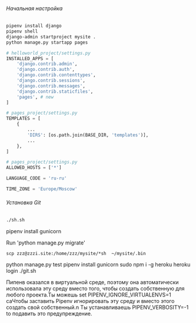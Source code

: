 ###### 					Начальная настройка

```bash
pipenv install django
pipenv shell
django-admin startproject mysite .
python manage.py startapp pages
```
```python
# helloworld_project/settings.py
INSTALLED_APPS = [
    'django.contrib.admin',
    'django.contrib.auth',
    'django.contrib.contenttypes',
    'django.contrib.sessions',
    'django.contrib.messages',
    'django.contrib.staticfiles',
    'pages', # new
]
```
```python
# pages_project/settings.py
TEMPLATES = [
    {
        ...
        'DIRS': [os.path.join(BASE_DIR, 'templates')],
        ...
    },
]
```
```python
# pages_project/settings.py
ALLOWED_HOSTS = ['*']
```
```python
LANGUAGE_CODE = 'ru-ru'

TIME_ZONE = 'Europe/Moscow'
```

###### Установка Git


```bash
./sh.sh
```

pipenv install gunicorn


Run 'python manage.py migrate' 

```shell
scp zzz@zzzi.site:/home/zzz/mysite/*sh  ~/mysite/.bin
```
python manage.py test
pipenv install gunicorn
sudo npm i -g heroku
heroku login
./git.sh 

Пипенв оказался в виртуальной среде, поэтому она автоматически использовала эту среду вместо того, чтобы создать собственную для любого проекта.Ты можешь set PIPENV_IGNORE_VIRTUALENVS=1  caЧтобы заставить Pipenv игнорировать эту среду и вместо этого создать свой собственный.n Ты устанавливаешь PIPENV_VERBOSITY=-1 to подавить это предупреждение.